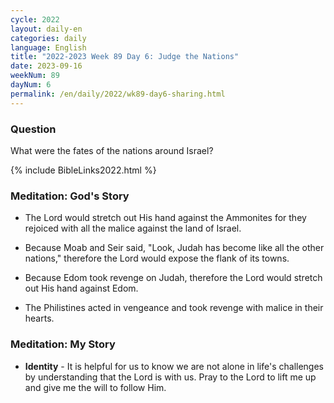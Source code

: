 ```yaml
---
cycle: 2022
layout: daily-en
categories: daily
language: English
title: "2022-2023 Week 89 Day 6: Judge the Nations"
date: 2023-09-16
weekNum: 89
dayNum: 6
permalink: /en/daily/2022/wk89-day6-sharing.html
---
```


### Question     
What were the fates of the nations around Israel?

{% include BibleLinks2022.html %}

### Meditation: God's Story   
+ The Lord would stretch out His hand against the Ammonites for they rejoiced with all the malice against the land of Israel. 

+ Because Moab and Seir said, "Look, Judah has become like all the other nations," therefore the Lord would expose the flank of its towns. 

+ Because Edom took revenge on Judah, therefore the Lord would stretch out His hand against Edom. 

+ The Philistines acted in vengeance and took revenge with malice in their hearts. 

### Meditation: My Story   
+ **Identity** - It is helpful for us to know we are not alone in life's challenges by understanding that the Lord is with us. Pray to the Lord to lift me up and give me the will to follow Him. 
